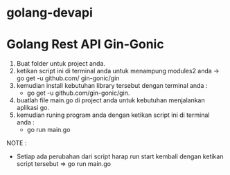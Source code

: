 # golang-devapi
Golang Rest API Gin-Gonic
=================
1. Buat folder untuk project anda.
2. ketikan script ini di terminal anda untuk menampung modules2 anda -> go get -u github.com/    gin-gonic/gin 
3. kemudian install kebutuhan library tersebut dengan terminal anda :
   - go get -u github.com/gin-gonic/gin.
4. buatlah file main.go di project anda untuk kebutuhan menjalankan aplikasi go.
5. kemudian runing program anda dengan ketikan script ini di terminal anda :
   - go run main.go    



NOTE :
- Setiap ada perubahan dari script harap run start kembali dengan ketikan script tersebut => go run main.go